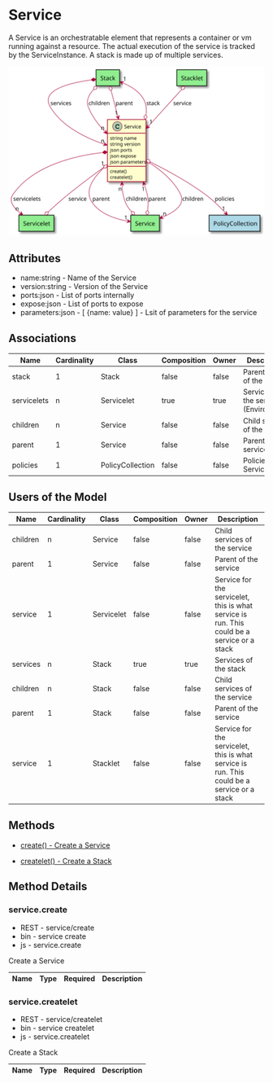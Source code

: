 # Service

A Service is an orchestratable element that represents a container or vm running against a resource. The actual execution of the service is tracked by the ServiceInstance. A stack is made up of multiple services.

![Logical Diagram](./logical.svg)

## Attributes

* name:string - Name of the Service
* version:string - Version of the Service
* ports:json - List of ports internally
* expose:json - List of ports to expose
* parameters:json - [ {name: value} ] - Lsit of parameters for the service


## Associations

| Name | Cardinality | Class | Composition | Owner | Description |
| --- | --- | --- | --- | --- | --- |
| stack | 1 | Stack | false | false | Parent Stack of the service |
| servicelets | n | Servicelet | true | true | Servicelets of the service (Environment) |
| children | n | Service | false | false | Child services of the service |
| parent | 1 | Service | false | false | Parent of the service |
| policies | 1 | PolicyCollection | false | false | Policies of the Service |


## Users of the Model

| Name | Cardinality | Class | Composition | Owner | Description |
| --- | --- | --- | --- | --- | --- |
| children | n | Service | false | false | Child services of the service |
| parent | 1 | Service | false | false | Parent of the service |
| service | 1 | Servicelet | false | false | Service for the servicelet, this is what service is run. This could be a service or a stack |
| services | n | Stack | true | true | Services of the stack |
| children | n | Stack | false | false | Child services of the service |
| parent | 1 | Stack | false | false | Parent of the service |
| service | 1 | Stacklet | false | false | Service for the servicelet, this is what service is run. This could be a service or a stack |





## Methods

* [create() - Create a Service](#Action-create)

* [createlet() - Create a Stack](#Action-createlet)


<h2>Method Details</h2>
    
### service.create
* REST - service/create
* bin - service create
* js - service.create

Create a Service

| Name | Type | Required | Description |
|---|---|---|---|




### service.createlet
* REST - service/createlet
* bin - service createlet
* js - service.createlet

Create a Stack

| Name | Type | Required | Description |
|---|---|---|---|





